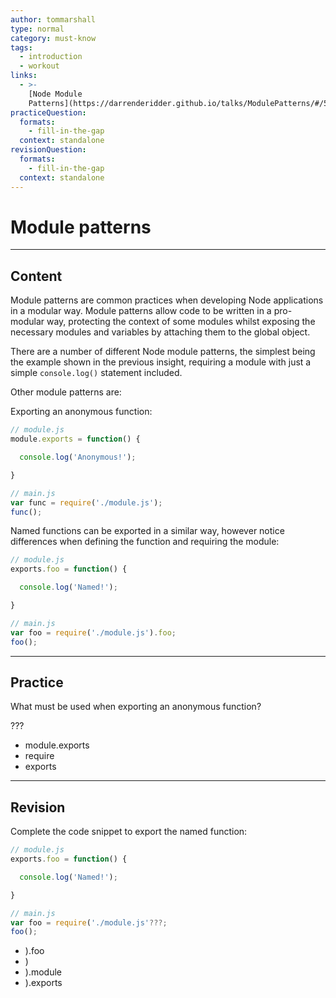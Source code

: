 ```yaml
---
author: tommarshall
type: normal
category: must-know
tags:
  - introduction
  - workout
links:
  - >-
    [Node Module
    Patterns](https://darrenderidder.github.io/talks/ModulePatterns/#/5){website}
practiceQuestion:
  formats:
    - fill-in-the-gap
  context: standalone
revisionQuestion:
  formats:
    - fill-in-the-gap
  context: standalone
---
```


# Module patterns


---

## Content

Module patterns are common practices when developing Node applications in a modular way. Module patterns allow code to be written in a pro-modular way, protecting the context of some modules whilst exposing the necessary modules and variables by attaching them to the global object.

There are a number of different Node module patterns, the simplest being the example shown in the previous insight, requiring a module with just a simple `console.log()` statement included.

Other module patterns are:

Exporting an anonymous function:

```javascript
// module.js
module.exports = function() {

  console.log('Anonymous!');

}

// main.js
var func = require('./module.js');
func();
```

Named functions can be exported in a similar way, however notice differences when defining the function and requiring the module:

```javascript
// module.js
exports.foo = function() {

  console.log('Named!');

}

// main.js
var foo = require('./module.js').foo;
foo();
```


---

## Practice

What must be used when exporting an anonymous function?

???

- module.exports
- require
- exports


---

## Revision

Complete the code snippet to export the named function:

```javascript
// module.js
exports.foo = function() {

  console.log('Named!');

}

// main.js
var foo = require('./module.js'???;
foo();
```

- ).foo
- )
- ).module
- ).exports
